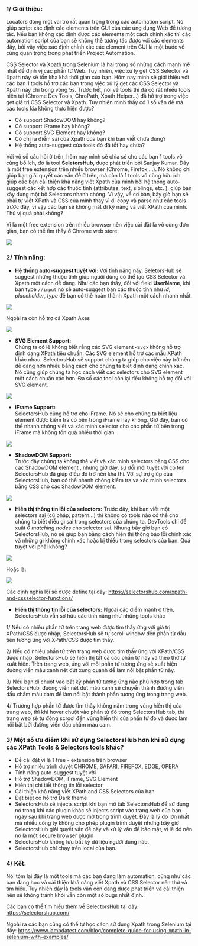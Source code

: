 ### 1/ Giới thiệu:
Locators đóng một vai trò rất quan trọng trong các automation script. Nó giúp script xác định các elements trên GUI của các ứng dụng Web để tương tác. Nếu bạn không xác định được các elements một cách chính xác thì các automation script của bạn sẽ không thể tương tác được với các elements đấy, bởi vậy việc xác định chính xác các element trên GUI là một bước vô cùng quan trọng trong phát triển Project Automation. 

CSS Selector và Xpath trong Selenium là hai trong số những cách mạnh mẽ nhất để định vị các phần tử Web. Tuy nhiên, việc xử lý get CSS Selector và Xpath này sẽ tốn kha khá thời gian của bạn. Hôm nay mình sẽ giới thiệu với các bạn 1 tools hỗ trợ các bạn trong việc xử lý get các  CSS Selector và Xpath này chỉ trong vòng 5s. Trước hết, nói về tools thì đã có rất nhiều tools hiện tại (Chrome Dev Tools, ChroPath, Xpath Helper...) đã hỗ trợ trong việc get giá trị CSS Selector và Xpath. Tuy nhiên mình thấy có 1 số vấn đề mà các tools kia không thực hiện được?

*  Có support ShadowDOM hay không?
*  Có support iFrame hay không?
*  Có support SVG Element hay không?
*  Có chỉ ra điểm sai của Xpath của bạn khi bạn viết chưa đúng?
*  Hệ thống auto-suggest của tools đó đã tốt hay chưa?

Với vô số câu hỏi ở trên, hôm nay mình sẽ chia sẻ cho các bạn 1 tools vô cùng bổ ích, đó là tool **SeletorsHub**, được phát triển bởi Sanjay Kumar.
Đây là một free extension trên nhiều browser (Chrome, Firefox,...). Nó không chỉ giúp bạn giải quyết các vấn đề ở trên, mà còn là 1 tools vô cùng hữu ích giúp các bạn cải thiện khả năng viết Xpath của mình bởi hệ thống auto-suggest các kết hợp các thuộc tính (attributes, text, siblings, etc. ), giúp bạn xây dựng một bộ Selectors nhanh chóng. Vì vậy, về cơ bản, bây giờ bạn sẽ phải tự viết XPath và CSS của mình thay vì đi copy và parse như các tools trước đây, vì vậy các bạn sẽ không mất đi kỹ năng và viết XPath của mình. Thú vị quá phải không?

Vì là một  free extension trên nhiều browser nên việc cài đặt là vô cùng đơn giản, bạn có thể tìm thấy ở Chrome web store:

![](https://images.viblo.asia/e5acf304-a88b-4e74-99d2-684a88b928fe.PNG)


### 2/ Tính năng:
* **Hệ thống auto-suggest tuyệt vời:**
Với tính năng này, SeletorsHub sẽ suggest những thuộc tính giúp người dùng có thể tạo CSS Selector và Xpath một cách dễ dàng. Như các bạn thấy, đối với field **UserName**, khi bạn type  `//input` nó sẽ auto-suggest bạn các thuộc tính như *id*, *placeholder*, *type* để bạn có thể hoàn thành Xpath một cách nhanh nhất.

![](https://images.viblo.asia/a08a579d-74ed-4412-880e-247db96e29ab.PNG)

Ngoài ra còn hỗ trợ cả Xpath Axes

![](https://images.viblo.asia/2807a428-de0a-4194-a936-993074d082da.PNG)

* **SVG Element Support:**  
Chúng ta có lẽ không biết rằng các SVG element `<svg>` không hỗ trợ định dạng XPath tiêu chuẩn. Các SVG element hỗ trợ các mẫu XPath khác nhau. SelectorsHub sẽ support chúng ta giúp cho việc này trở nên dễ dàng hơn nhiều bằng cách cho chúng ta biết định dạng chính xác. Nó cũng giúp chúng ta học cách viết các selectors cho SVG element một cách chuẩn xác hơn. Đa số các tool còn lại đều không hỗ trợ đối với SVG element.

![](https://images.viblo.asia/465ea39f-84b6-4729-9740-736fc8741078.PNG)

* **iFrame Support:**  
SelectorsHub cũng hỗ trợ cho iFrame. Nó sẽ cho chúng ta biết liệu element được kiểm tra có bên trong iFrame hay không. Giờ đây, bạn có thể nhanh chóng viết và xác minh selector cho các phần tử bên trong iFrame mà không tốn quá nhiều thời gian.

![](https://images.viblo.asia/d67fb5d4-310e-426e-b357-0c2362299456.PNG)

* **ShadowDOM Support:**  
Trước đây chúng ta không thể viết và xác minh selectors bằng CSS cho các ShadowDOM element , nhưng giờ đây, sự đổi mới tuyệt vời có tên SelectorsHub đã giúp điều đó trở nên khả thi. Với sự trợ giúp của SelectorsHub, bạn có thể nhanh chóng kiểm tra và xác minh selectors bằng CSS cho các ShadowDOM element.

![](https://images.viblo.asia/83ab3e41-baed-4846-b883-d91e576ba535.PNG)

* **Hiển thị thông tin lỗi của selectors:** Trước đây, khi bạn viết một selectors sai (cú pháp, pattern...) thì không có tools nào có thể cho chúng ta biết điều gì sai trong selectors của chúng ta. DevTools chỉ đề xuất *0 matching nodes* cho selector sai. Nhưng bây giờ bạn có SelectorsHub, nó sẽ giúp bạn bằng cách hiển thị thông báo lỗi chính xác và những gì không chính xác hoặc bị thiếu trong selectors của bạn.  Quá tuyệt vời phải không?

![](https://images.viblo.asia/246272cd-379f-4c78-baca-1d60977bbdbd.PNG)

Hoặc là:

![](https://images.viblo.asia/246272cd-379f-4c78-baca-1d60977bbdbd.PNG)

Các định nghĩa lỗi sẽ được define tại đây: https://selectorshub.com/xpath-and-cssselector-functions/

* **Hiển thị thông tin lỗi của selectors:** Ngoài các điểm mạnh ở trên, SelectorsHub vẫn sở hữu các tính năng như những tools khác

1/ Nếu có nhiều phần tử trên trang web được tìm thấy ứng với giá trị XPath/CSS được nhập, SelectorsHub sẽ tự scroll window đến phần tử đầu tiên tương ứng với XPath/CSS được tìm thấy.

2/ Nếu có nhiều phần tử trên trang web được tìm thấy ứng với XPath/CSS được nhập. SelectorsHub sẽ hiển thị tất cả các phần tử này và theo thứ tự xuất hiện. Trên trang web, ứng với mỗi phần tử tương ứng sẽ xuất hiện đường viền màu xanh nét đứt xung quanh để làm nổi bật phần tử này.

3/ Nếu bạn di chuột vào bất kỳ phần tử tương ứng nào phù hợp trong tab SelectorsHub, đường viền nét đứt màu xanh sẽ chuyển thành đường viền dấu chấm màu cam để làm nổi bật thành phần tương ứng trong trang web.

4/ Trường hợp phần tử được tìm thấy không nằm trong vùng hiển thị của trang web, thì khi hover chuột vào phần tử đó trong SelectorsHub tab, thì trang web sẽ tự động scrool đến vùng hiển thị của phần tử đó và được làm nổi bật bởi đường viền dấu chấm màu cam.

### 3/ Một số ưu điểm khi sử dụng SelectorsHub hơn khi sử dụng các XPath Tools & Selectors tools khác?
* Dễ cài đặt vì là 1 free - extension trên browser
* Hỗ trợ nhiều trình duyệt CHROME, SAFARI, FIREFOX, EDGE, OPERA
* Tính năng auto-suggest tuyệt vời
* Hỗ trợ ShadowDOM, iFrame, SVG Element
* Hiển thị chi tiết thông tin lỗi selector
* Cải thiện khả năng viết XPath and CSS Selectors của bạn
* Đặt biệt có hỗ trợ Dark theme
* SelectorsHub sẽ injects script khi bạn mở tab SelectorsHub để sử dụng nó trong khi các plugin khác sẽ injects script vào trang web của bạn ngay sau khi trang web được mở trong trình duyệt. Đây là lý do lớn nhất mà nhiều công ty không cho phép plugin trình duyệt nhưng bây giờ SelectorsHub giải quyết vấn đề này và xử lý vấn đề bảo mật, vì lẽ đó nên nó là một secure browser plugin
* SelectorsHub không lưu bất kỳ dữ liệu người dùng nào.
* SelectorsHub chỉ chạy trên local của bạn.

### 4/ Kết:
Nói tóm lại đây là một tools mà các bạn đang làm automation, cũng như các bạn đang học và cải thiện khả năng viết Xpath và CSS Selector nên thử và tìm hiểu. Tuy nhiên đây là tools vẫn còn đang được phát triển và cải thiện nên sẽ không tránh khỏi vẫn còn một số bugs nhất định. 

Các bạn có thể tìm hiểu thêm về SelectorsHub tại đây: https://selectorshub.com/

Ngoài ra các bạn cũng có thể tự học cách sử dụng Xpath trong Selenium tại đây: https://www.lambdatest.com/blog/complete-guide-for-using-xpath-in-selenium-with-examples/